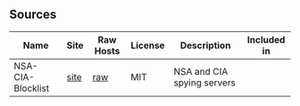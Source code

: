 ## Sources

| Name | Site | Raw Hosts | License | Description | Included in |
|------|------|-----------|---------|-------------|-------------| 
NSA-CIA-Blocklist |[site](https://github.com/tigthor/NSA-CIA-Blocklist) |[raw](https://raw.githubusercontent.com/tigthor/NSA-CIA-Blocklist/main/HOSTS/HOSTS) | MIT | NSA and CIA spying servers 
